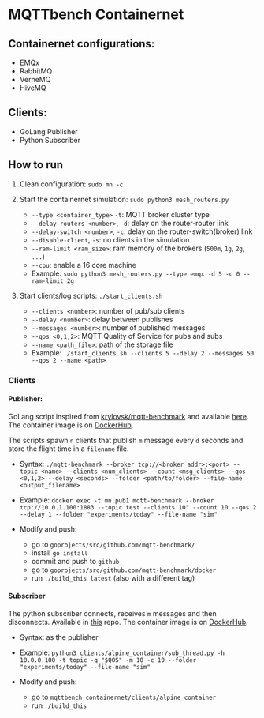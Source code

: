 # MQTTbench Containernet 

## Containernet configurations: 
* EMQx
* RabbitMQ
* VerneMQ
* HiveMQ

## Clients:
* GoLang Publisher
* Python Subscriber


## How to run
1) Clean configuration: `sudo mn -c`

2) Start the containernet simulation: `sudo python3 mesh_routers.py`
   - `--type <container_type>` `-t`: MQTT broker cluster type
   - `--delay-routers <number>`, `-d`: delay on the router-router link
   - `--delay-switch <number>`, `-c`: delay on the router-switch(broker) link
   - `--disable-client`, `-s`: no clients in the simulation
   - `--ram-limit <ram_size>`: ram memory of the brokers (`500m`, `1g`, `2g`, `...`)
   - `--cpu`: enable a 16 core machine 
   - Example: `sudo python3 mesh_routers.py --type emqx -d 5 -c 0 --ram-limit 2g`
   
3) Start clients/log scripts: `./start_clients.sh`
    - `--clients <number>`: number of pub/sub clients 
    - `--delay <number>`: delay between publishes
    - `--messages <number>`: number of published messages
    - `--qos <0,1,2>`: MQTT Quality of Service for pubs and subs
    - `--name <path_file>`: path of the storage file
    - Example: `./start_clients.sh --clients 5 --delay 2 --messages 50 --qos 2 --name <path>`
    
### Clients
#### Publisher:
GoLang script inspired from [krylovsk/mqtt-benchmark](khttps://github.com/krylovsk/mqtt-benchmark) and available [here](https://github.com/edoardesd/mqtt-benchmark).
The container image is on [DockerHub](https://hub.docker.com/repository/docker/flipperthedog/go_publisher).

The scripts spawn `n` clients that publish `m` message every `d` seconds and store the flight time in a `filename` file.

- Syntax: `./mqtt-benchmark --broker tcp://<broker_addr>:<port> --topic <name> --clients <num_clients> --count <msg_clients> --qos <0,1,2> --delay <seconds> --folder <path/to/folder> --file-name <output_filename>`
- Example: `docker exec -t mn.pub1 mqtt-benchmark --broker tcp://10.0.1.100:1883 --topic test --clients 10" --count 10 --qos 2 --delay 1 --folder "experiments/today" --file-name "sim"`

- Modify and push: 
    + go to `goprojects/src/github.com/mqtt-benchmark/`
    + install `go install`
    + commit and push to `github`
    + go to `goprojects/src/github.com/mqtt-benchmark/docker`
    + run `./build_this latest` (also with a different tag)

#### Subscriber
The python subscriber connects, receives `m` messages and then disconnects.
Available in [this](https://github.com/edoardesd/mqttbench_containernet/tree/master/clients) repo.
The container image is on [DockerHub](https://hub.docker.com/repository/docker/flipperthedog/alpine_client).

- Syntax: as the publisher
- Example: `python3 clients/alpine_container/sub_thread.py -h 10.0.0.100 -t topic -q "$QOS" -m 10 -c 10 --folder "experiments/today" --file-name "sim"`

- Modify and push: 
    + go to `mqttbench_containernet/clients/alpine_container`
    + run `./build_this`
    
